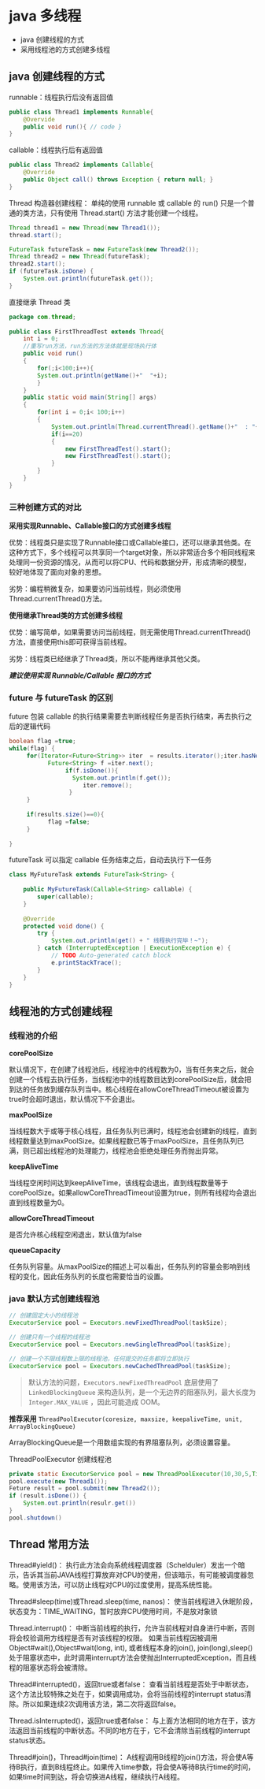 # java 多线程

- java 创建线程的方式
- 采用线程池的方式创建多线程

## java 创建线程的方式

runnable：线程执行后没有返回值

```java
public class Thread1 implements Runnable{ 
    @Overvide 
    public void run(){ // code } 
}
```

callable：线程执行后有返回值

```java
public class Thread2 implements Callable{ 
    @Override 
    public Object call() throws Exception { return null; } 
}
```

Thread 构造器创建线程： 单纯的使用 runnable 或 callable 的 run() 只是一个普通的类方法，只有使用 Thread.start() 方法才能创建一个线程。

```java
Thread thread1 = new Thread(new Thread1()); 
thread.start(); 

FutureTask futureTask = new FutureTask(new Thread2()); 
Thread thread2 = new Thread(futureTask); 
thread2.start(); 
if (futureTask.isDone) { 
    System.out.println(futureTask.get()); 
}
```

直接继承 Thread 类

```java
package com.thread;  
  
public class FirstThreadTest extends Thread{  
    int i = 0;  
    //重写run方法，run方法的方法体就是现场执行体  
    public void run()  
    {  
        for(;i<100;i++){  
        System.out.println(getName()+"  "+i);  
        }  
    }  
    public static void main(String[] args)  
    {  
        for(int i = 0;i< 100;i++)  
        {  
            System.out.println(Thread.currentThread().getName()+"  : "+i);  
            if(i==20)  
            {  
                new FirstThreadTest().start();  
                new FirstThreadTest().start();  
            }  
        }  
    }  
}
```
### 三种创建方式的对比

**采用实现Runnable、Callable接口的方式创建多线程**

优势：线程类只是实现了Runnable接口或Callable接口，还可以继承其他类。在这种方式下，多个线程可以共享同一个target对象，所以非常适合多个相同线程来处理同一份资源的情况，从而可以将CPU、代码和数据分开，形成清晰的模型，较好地体现了面向对象的思想。

劣势：编程稍微复杂，如果要访问当前线程，则必须使用Thread.currentThread()方法。

**使用继承Thread类的方式创建多线程**

优势：编写简单，如果需要访问当前线程，则无需使用Thread.currentThread()方法，直接使用this即可获得当前线程。

劣势：线程类已经继承了Thread类，所以不能再继承其他父类。

***建议使用实现 Runnable/Callable 接口的方式***

### future 与 futureTask 的区别 

future 包装 callable 的执行结果需要去判断线程任务是否执行结束，再去执行之后的逻辑代码

```java
boolean flag =true; 
while(flag) {            
     for(Iterator<Future<String>> iter  = results.iterator();iter.hasNext();){
           Future<String> f =iter.next();
                if(f.isDone()){
                  System.out.println(f.get());
                     iter.remove();                     
                 }
     }
     
     if(results.size()==0){
           flag =false;
     }
            
}
```

futureTask 可以指定 callable 任务结束之后，自动去执行下一任务
```java
class MyFutureTask extends FutureTask<String> {
 
    public MyFutureTask(Callable<String> callable) {
        super(callable);
    }
 
    @Override
    protected void done() {
        try {
            System.out.println(get() + " 线程执行完毕！~");
        } catch (InterruptedException | ExecutionException e) {
            // TODO Auto-generated catch block
            e.printStackTrace();
        }
    }    
}
```

## 线程池的方式创建线程

### 线程池的介绍

**corePoolSize**

默认情况下，在创建了线程池后，线程池中的线程数为0，当有任务来之后，就会创建一个线程去执行任务，当线程池中的线程数目达到corePoolSize后，就会把到达的任务放到缓存队列当中。核心线程在allowCoreThreadTimeout被设置为true时会超时退出，默认情况下不会退出。

**maxPoolSize**

当线程数大于或等于核心线程，且任务队列已满时，线程池会创建新的线程，直到线程数量达到maxPoolSize。如果线程数已等于maxPoolSize，且任务队列已满，则已超出线程池的处理能力，线程池会拒绝处理任务而抛出异常。

**keepAliveTime**

当线程空闲时间达到keepAliveTime，该线程会退出，直到线程数量等于corePoolSize。如果allowCoreThreadTimeout设置为true，则所有线程均会退出直到线程数量为0。

**allowCoreThreadTimeout**

是否允许核心线程空闲退出，默认值为false

**queueCapacity**

任务队列容量。从maxPoolSize的描述上可以看出，任务队列的容量会影响到线程的变化，因此任务队列的长度也需要恰当的设置。


### java 默认方式创建线程池
```java
// 创建固定大小的线程池
ExecutorService pool = Executors.newFixedThreadPool(taskSize); 

// 创建只有一个线程的线程池
ExecutorService pool = Executors.newSingleThreadPool(taskSize); 

// 创建一个不限线程数上限的线程池，任何提交的任务都将立即执行
ExecutorService pool = Executors.newCachedThreadPool(taskSize); 
```
> 默认方法的问题，`Executors.newFixedThreadPool` 底层使用了`LinkedBlockingQueue` 来构造队列，是一个无边界的阻塞队列，最大长度为` Integer.MAX_VALUE` ，因此可能造成 OOM。


**推荐采用** `ThreadPoolExecutor(coresize, maxsize, keepaliveTime, unit, ArrayBlockingQueue)` 

ArrayBlockingQueue是一个用数组实现的有界阻塞队列，必须设置容量。

ThreadPoolExecutor 创建线程池
```java
private static ExecutorService pool = new ThreadPoolExecutor(10,30,5,TimeUnit.SECONDS,new ArrayBlockingQueue<>(10)); 
pool.execute(new Thread1()); 
Feture result = pool.submit(new Thread2()); 
if (result.isDone()) { 
    System.out.println(resulr.get()) 
} 
pool.shutdown()
```


## Thread 常用方法

Thread#yield()：
执行此方法会向系统线程调度器（Schelduler）发出一个暗示，告诉其当前JAVA线程打算放弃对CPU的使用，但该暗示，有可能被调度器忽略。使用该方法，可以防止线程对CPU的过度使用，提高系统性能。

Thread#sleep(time)或Thread.sleep(time, nanos)：
使当前线程进入休眠阶段，状态变为：TIME_WAITING，暂时放弃CPU使用时间，不是放对象锁

Thread.interrupt()：
中断当前线程的执行，允许当前线程对自身进行中断，否则将会校验调用方线程是否有对该线程的权限。
如果当前线程因被调用Object#wait(),Object#wait(long, int), 或者线程本身的join(), join(long),sleep()处于阻塞状态中，此时调用interrupt方法会使抛出InterruptedException，而且线程的阻塞状态将会被清除。

Thread#interrupted()，返回true或者false：
查看当前线程是否处于中断状态，这个方法比较特殊之处在于，如果调用成功，会将当前线程的interrupt status清除。所以如果连续2次调用该方法，第二次将返回false。

Thread.isInterrupted()，返回true或者false：
与上面方法相同的地方在于，该方法返回当前线程的中断状态。不同的地方在于，它不会清除当前线程的interrupt status状态。

Thread#join()，Thread#join(time)：
A线程调用B线程的join()方法，将会使A等待B执行，直到B线程终止。如果传入time参数，将会使A等待B执行time的时间，如果time时间到达，将会切换进A线程，继续执行A线程。

